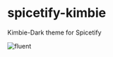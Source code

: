 # spicetify-kimbie
Kimbie-Dark theme for Spicetify 

![fluent](https://user-images.githubusercontent.com/65992262/135770099-41519d99-5009-4d96-b206-da8aa2f70443.png)
